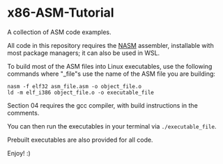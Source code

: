 # x86-ASM-Tutorial

A collection of ASM code examples.

All code in this repository requires the [NASM](https://www.nasm.us/) assembler, installable with most package managers; it can also be used in WSL.

To build most of the ASM files into Linux executables, use the following commands where "_file"s use the name of the ASM file you are building:

```
nasm -f elf32 asm_file.asm -o object_file.o
ld -m elf_i386 object_file.o -o executable_file
```

Section 04 requires the gcc compiler, with build instructions in the comments.

You can then run the executables in your terminal via `./executable_file`.

Prebuilt executables are also provided for all code.

Enjoy! :)

